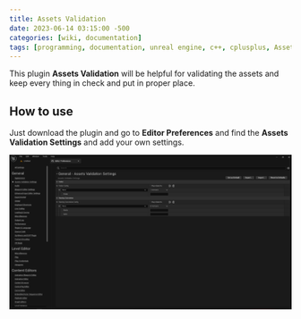```yaml
---
title: Assets Validation
date: 2023-06-14 03:15:00 -500
categories: [wiki, documentation]
tags: [programming, documentation, unreal engine, c++, cplusplus, Assets, Validation, Assets Validation]
---
```


This plugin **Assets Validation** will be helpful for validating the assets and keep every thing in check and put in proper place.

## How to use

Just download the plugin and go to **Editor Preferences** and find the **Assets Validation Settings** and add your own settings.

![Assets Validation Settings](../assets/images/AssetsValidation/AssetValidation.png)

<script src="https://utteranc.es/client.js"
    repo="muhammadmoizulhaq/devdoc"
    issue-term="pathname"
    theme="github-dark"
    crossorigin="anonymous"
    async>
</script>